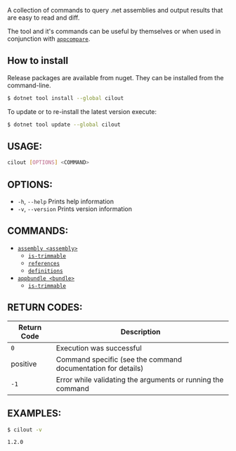 A collection of commands to query .net assemblies and output results that
are easy to read and diff.

The tool and it's commands can be useful by themselves or when used in
conjunction with [`appcompare`](https://github.com/spouliot/appcompare).

## How to install

Release packages are available from nuget. They can be installed from the
command-line.

```bash
$ dotnet tool install --global cilout
```

To update or to re-install the latest version execute:

```bash
$ dotnet tool update --global cilout
```

## USAGE:

```bash
cilout [OPTIONS] <COMMAND>
```

## OPTIONS:

* `-h`, `--help`     Prints help information
* `-v`, `--version`  Prints version information

## COMMANDS:

* [`assembly <assembly>`](https://github.com/spouliot/cilout/wiki/Assembly)
    * [`is-trimmable`](https://github.com/spouliot/cilout/wiki/AssemblyIsTrimmable)
    * [`references`](https://github.com/spouliot/cilout/wiki/AssemblyReferences)
    * [`definitions`](https://github.com/spouliot/cilout/wiki/AssemblyDefinitions)
* [`appbundle <bundle>`](https://github.com/spouliot/cilout/wiki/AppBundle)
    * [`is-trimmable`](https://github.com/spouliot/cilout/wiki/AppBundleIsTrimmable)

## RETURN CODES:

| Return Code | Description                                                  |
|-------------|--------------------------------------------------------------|
| `0`         | Execution was successful                                     |
| positive    | Command specific (see the command documentation for details) |
| `-1`        | Error while validating the arguments or running the command  |

## EXAMPLES:

```bash
$ cilout -v

1.2.0
```
